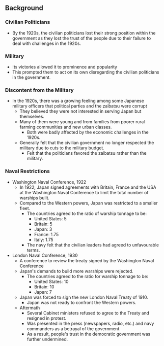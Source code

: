 ## Background


### Civilian Politicians


- By the 1920s, the civilian politicians lost their strong position within the government as they lost the trust of the people due to their failure to deal with challenges in the 1920s.

### Military


- Its victories allowed it to prominence and popularity
- This prompted them to act on its own disregarding the civilian politicians in the government.

### Discontent from the Military


- In the 1920s, there was a growing feeling among some Japanese military officers that political parties and the zaibatsu were corrupt
    * They believed they were not interested in serving Japan but themselves.
    * Many of them were young and from families from poorer rural farming communities and new urban classes.
        + Both were badly affected by the economic challenges in the 1920s.
    * Generally felt that the civilian government no longer respected the military due to cuts to the military budget.
        + Felt that the politicians favored the zaibatsu rather than the military.

### Naval Restrictions


- Washington Naval Conference, 1922
    * In 1922, Japan signed agreements with Britain, France and the USA at the Washington Naval Conference to limit the total number of warships built.
    * Compared to the Western powers, Japan was restricted to a smaller fleet.
        + The countries agreed to the ratio of warship tonnage to be:
            + United States: 5
            + Britain: 5
            + Japan: 3
            + France: 1.75
            + Italy: 1.75
        + The navy felt that the civilian leaders had agreed to unfavourable terms.
- London Naval Conference, 1930
    * A conference to review the treaty signed by the Washington Naval Conference
    * Japan's demands to build more warships were rejected.
        + The countries agreed to the ratio for warship tonnage to be:
            + United States: 10
            + Britain: 10
            + Japan: 7
    * Japan was forced to sign the new London Naval Treaty of 1910.
        + Japan was not ready to confront the Western powers.
    * Aftermath
        + Several Cabinet ministers refused to agree to the Treaty and resigned in protest.
        + Was presented in the press (newspapers, radio, etc.) and navy commanders as a betrayal of the government
        + As a result, people's trust in the democratic government was further undermined.

